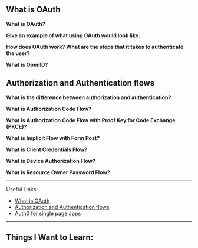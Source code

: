 ## What is OAuth

**What is OAuth?**


**Give an example of what using OAuth would look like.**


**How does OAuth work? What are the steps that it takes to authenticate the user?**


**What is OpenID?**


## Authorization and Authentication flows

**What is the difference between authorization and authentication?**


**What is Authorization Code Flow?**


**What is Authorization Code Flow with Proof Key for Code Exchange (PKCE)?**


**What is Implicit Flow with Form Post?**


**What is Client Credentials Flow?**


**What is Device Authorization Flow?**


**What is Resource Owner Password Flow?**


---

Useful Links:
- [What is OAuth](https://www.csoonline.com/article/562635/what-is-oauth-how-the-open-authorization-framework-works.html)
- [Authorization and Authentication flows](https://auth0.com/docs/get-started/authentication-and-authorization-flow)
- [Auth0 for single page apps](https://auth0.com/docs/libraries/auth0-react)

---

## Things I Want to Learn: